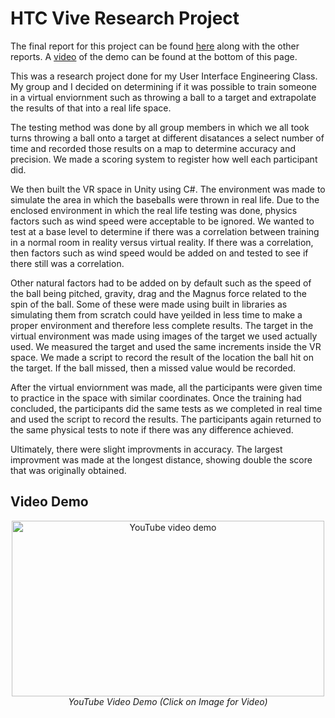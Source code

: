 # HTC Vive Research Project

The final report for this project can be found [here](https://github.com/NawalJAhmed/HTC-Vive-Research-Project/blob/master/Reports/4th%20Report%20-%20Accuracy%20and%20Precision%20in%20Virtual%20Reality.pdf) along with the other reports. A [video](https://www.youtube.com/watch?v=lTSCO8_pkT0) of the demo can be found at the bottom of this page.

This was a research project done for my User Interface Engineering Class. My group and I decided on determining if it was possible to train someone in a virtual enviornment such as throwing a ball to a target and extrapolate the results of that into a real life space.

The testing method was done by all group members in which we all took turns throwing a ball onto a target at different disatances a select number of time and recorded those results on a map to determine accuracy and precision. We made a scoring system to register how well each participant did.

We then built the VR space in Unity using C#. The environment was made to simulate the area in which the baseballs were thrown in real life. Due to the enclosed environment in which the real life testing was done, physics factors such as wind speed were acceptable to be ignored. We wanted to test at a base level to determine if there was a correlation between training in a normal room in reality versus virtual reality. If there was a correlation, then factors such as wind speed would be added on and tested to see if there still was a correlation.

Other natural factors had to be added on by default such as the speed of the ball being pitched, gravity, drag and the Magnus force related to the spin of the ball. Some of these were made using built in libraries as simulating them from scratch could have yeilded in less time to make a proper environment and therefore less complete results. The target in the virtual environment was made using images of the target we used actually used. We measured the target and used the same increments inside the VR space. We made a script to record the result of the location the ball hit on the target. If the ball missed, then a missed value would be recorded.

After the virtual enviornment was made, all the participants were given time to practice in the space with similar coordinates. Once the training had concluded, the participants did the same tests as we completed in real time and used the script to record the results. The participants again returned to the same physical tests to note if there was any difference achieved.

Ultimately, there were slight improvments in accuracy. The largest improvment was made at the longest distance, showing double the score that was originally obtained.

## Video Demo

<p align="center">
  <a href="https://www.youtube.com/watch?v=lTSCO8_pkT0
  " target="_blank"><img src="https://user-images.githubusercontent.com/11577850/72565235-6bdeff80-387f-11ea-872c-05d02eaaef64.PNG" width="500" height="281.25"
  alt="YouTube video demo"/></a>
  <br>
  <em>YouTube Video Demo (Click on Image for Video) </em>
</p>
